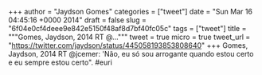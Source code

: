 
+++
author = "Jaydson Gomes"
categories = ["tweet"]
date = "Sun Mar 16 04:45:16 +0000 2014"
draft = false
slug = "6f04e0cf4deee9e842e5150f48af8d7bf40fc05c"
tags = ["tweet"]
title = """Gomes, Jaydson, 2014 RT @..."""
tweet = true
micro = true
tweet_url = "https://twitter.com/jaydson/status/445058193853808640"
+++
Gomes, Jaydson, 2014 RT @jcemer: 'Não, eu só sou arrogante quando estou certo e eu sempre estou certo". #euri
